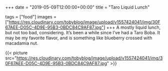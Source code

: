 +++
date = "2019-05-09T12:00:00+00:00"
title = "Taro Liquid Lunch"

tags = ["food"]
images = ["https://res.cloudinary.com/tobyblog/image/upload/v1557424041/img/30F67AEE-D05C-4D9E-95B3-0BDC84C9AF87.jpg"]
+++
A mostly liquid lunch, but not too bad, considering. It’s been a while since I’ve had a Taro Boba. It may be my favorite flavor, and is something like blueberry crossed with macadamia nut. 

{{< picture src="https://res.cloudinary.com/tobyblog/image/upload/v1557424041/img/30F67AEE-D05C-4D9E-95B3-0BDC84C9AF87.jpg" >}}
